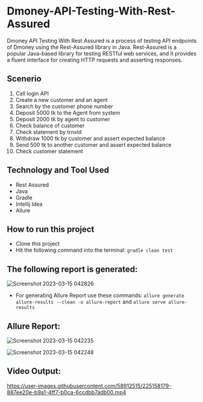 # Dmoney-API-Testing-With-Rest-Assured
Dmoney API Testing With Rest Assured is a process of testing API endpoints of Dmoney using the Rest-Assured library in Java. Rest-Assured is a popular Java-based library for testing RESTful web services, and it provides a fluent interface for creating HTTP requests and asserting responses. 

## Scenerio
1. Call login API
2. Create  a new customer and an agent
3. Search by the customer phone number
4. Deposit 5000 tk to the Agent from system
5. Deposit 2000 tk by agent to customer 
6. Check balance of customer
7. Check statement by trnxId 
8. Withdraw 1000 tk by customer and assert expected balance
9. Send 500 tk to another customer and assert expected balance
10. Check customer statement

## Technology and Tool Used
- Rest Assured
- Java
- Gradle
- Intellij Idea 
- Allure

## How to run this project
- Clone this project
- Hit the following command into the terminal:
 ```gradle clean test```
 
## The following report is generated:

![Screenshot 2023-03-15 042826](https://user-images.githubusercontent.com/58912515/225158093-98f6267c-9c01-4be7-b05f-650e789dd880.png)

- For generating Allure Report use these commands:
```allure generate allure-results --clean -o allure-report``` and
```allure serve allure-results```  

## Allure Report:

![Screenshot 2023-03-15 042235](https://user-images.githubusercontent.com/58912515/225158105-acf192d8-e2c1-4c6b-a787-4fa91fe31058.png)

![Screenshot 2023-03-15 042248](https://user-images.githubusercontent.com/58912515/225158113-43bdcd91-4d38-43cd-bb0a-57df7b4fb017.png)


## Video Output:

https://user-images.githubusercontent.com/58912515/225158179-887ee20e-b9a1-4ff7-b0ca-6ccdbb7adb00.mp4



